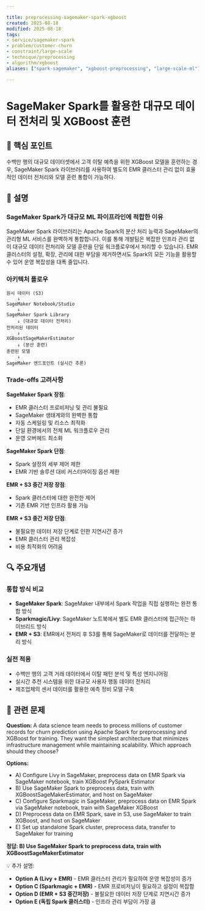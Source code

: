 ```yaml
---

title: preprocessing-sagemaker-spark-xgboost
created: 2025-08-18 
modified: 2025-08-18 
tags:
- service/sagemaker-spark
- problem/customer-churn
- constraint/large-scale
- technique/preprocessing
- algorithm/xgboost
aliases: ["spark-sagemaker", "xgboost-preprocessing", "large-scale-ml"]

---
```


# SageMaker Spark를 활용한 대규모 데이터 전처리 및 XGBoost 훈련

## 🎯 핵심 포인트

수백만 행의 대규모 데이터셋에서 고객 이탈 예측을 위한 XGBoost 모델을 훈련하는 경우, SageMaker Spark 라이브러리를 사용하여 별도의 EMR 클러스터 관리 없이 효율적인 데이터 전처리와 모델 훈련 통합이 가능하다.

## 📝 설명

### SageMaker Spark가 대규모 ML 파이프라인에 적합한 이유

SageMaker Spark 라이브러리는 Apache Spark의 분산 처리 능력과 SageMaker의 관리형 ML 서비스를 완벽하게 통합합니다. 이를 통해 개발팀은 복잡한 인프라 관리 없이 대규모 데이터 전처리와 모델 훈련을 단일 워크플로우에서 처리할 수 있습니다. EMR 클러스터의 설정, 확장, 관리에 대한 부담을 제거하면서도 Spark의 모든 기능을 활용할 수 있어 운영 복잡성을 대폭 줄입니다.

### 아키텍처 플로우

```
원시 데이터 (S3)
    ↓
SageMaker Notebook/Studio
    ↓
SageMaker Spark Library
    ↓ (대규모 데이터 전처리)
전처리된 데이터
    ↓
XGBoostSageMakerEstimator
    ↓ (분산 훈련)
훈련된 모델
    ↓
SageMaker 엔드포인트 (실시간 추론)
```

### Trade-offs 고려사항

**SageMaker Spark 장점**:
- EMR 클러스터 프로비저닝 및 관리 불필요
- SageMaker 생태계와의 완벽한 통합
- 자동 스케일링 및 리소스 최적화
- 단일 환경에서의 전체 ML 워크플로우 관리
- 운영 오버헤드 최소화

**SageMaker Spark 단점**:
- Spark 설정의 세부 제어 제한
- EMR 기반 솔루션 대비 커스터마이징 옵션 제한

**EMR + S3 중간 저장 장점**:
- Spark 클러스터에 대한 완전한 제어
- 기존 EMR 기반 인프라 활용 가능

**EMR + S3 중간 저장 단점**:
- 불필요한 데이터 저장 단계로 인한 지연시간 증가
- EMR 클러스터 관리 복잡성
- 비용 최적화의 어려움

## 🔍 주요개념

### 통합 방식 비교

- **SageMaker Spark**: SageMaker 내부에서 Spark 작업을 직접 실행하는 완전 통합 방식
- **Sparkmagic/Livy**: SageMaker 노트북에서 별도 EMR 클러스터에 접근하는 하이브리드 방식
- **EMR + S3**: EMR에서 전처리 후 S3를 통해 SageMaker로 데이터를 전달하는 분리 방식

### 실전 적용

- 수백만 행의 고객 거래 데이터에서 이탈 패턴 분석 및 특성 엔지니어링
- 실시간 추천 시스템을 위한 대규모 사용자 행동 데이터 전처리
- 제조업체의 센서 데이터를 활용한 예측 정비 모델 구축

## 📝 관련 문제

**Question:** A data science team needs to process millions of customer records for churn prediction using Apache Spark for preprocessing and XGBoost for training. They want the simplest architecture that minimizes infrastructure management while maintaining scalability. Which approach should they choose?

**Options:**

- A) Configure Livy in SageMaker, preprocess data on EMR Spark via SageMaker notebook, train XGBoost PySpark Estimator
- B) Use SageMaker Spark to preprocess data, train with XGBoostSageMakerEstimator, and host on SageMaker
- C) Configure Sparkmagic in SageMaker, preprocess data on EMR Spark via SageMaker notebook, train with SageMaker XGBoost
- D) Preprocess data on EMR Spark, save in S3, use SageMaker to train XGBoost, and host on SageMaker
- E) Set up standalone Spark cluster, preprocess data, transfer to SageMaker for training

**정답: B) Use SageMaker Spark to preprocess data, train with XGBoostSageMakerEstimator**

💡 추가 설명:

- **Option A (Livy + EMR)** - EMR 클러스터 관리가 필요하여 운영 복잡성이 증가
- **Option C (Sparkmagic + EMR)** - EMR 프로비저닝이 필요하고 설정이 복잡함  
- **Option D (EMR + S3 중간저장)** - 불필요한 데이터 저장 단계로 지연시간 증가
- **Option E (독립 Spark 클러스터)** - 인프라 관리 부담이 가장 큼